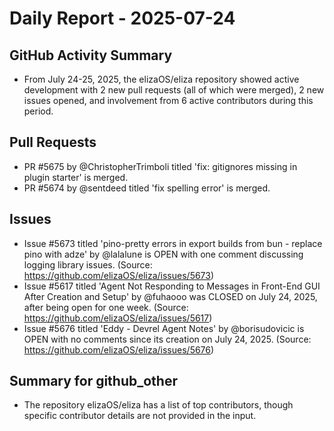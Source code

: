 # Daily Report - 2025-07-24

## GitHub Activity Summary
- From July 24-25, 2025, the elizaOS/eliza repository showed active development with 2 new pull requests (all of which were merged), 2 new issues opened, and involvement from 6 active contributors during this period.

## Pull Requests
- PR #5675 by @ChristopherTrimboli titled 'fix: gitignores missing in plugin starter' is merged.
- PR #5674 by @sentdeed titled 'fix spelling error' is merged.

## Issues
- Issue #5673 titled 'pino-pretty errors in export builds from bun - replace pino with adze' by @lalalune is OPEN with one comment discussing logging library issues. (Source: https://github.com/elizaOS/eliza/issues/5673)
- Issue #5617 titled 'Agent Not Responding to Messages in Front-End GUI After Creation and Setup' by @fuhaooo was CLOSED on July 24, 2025, after being open for one week. (Source: https://github.com/elizaOS/eliza/issues/5617)
- Issue #5676 titled 'Eddy - Devrel Agent Notes' by @borisudovicic is OPEN with no comments since its creation on July 24, 2025. (Source: https://github.com/elizaOS/eliza/issues/5676)

## Summary for github_other
- The repository elizaOS/eliza has a list of top contributors, though specific contributor details are not provided in the input.